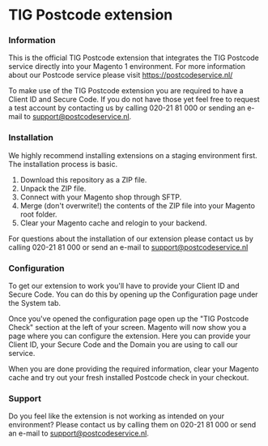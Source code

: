 # TIG Postcode extension

### Information
This is the official TIG Postcode extension that integrates the TIG Postcode service directly into your Magento 1 environment. For more information about our Postcode service please visit https://postcodeservice.nl/

To make use of the TIG Postcode extension you are required to have a Client ID and Secure Code. If you do not have those yet feel free to request a test account by contacting us by calling 020-21 81 000 or sending an e-mail to support@postcodeservice.nl.

### Installation
We highly recommend installing extensions on a staging environment first.
The installation process is basic. 
1. Download this repository as a ZIP file. 
2. Unpack the ZIP file.
3. Connect with your Magento shop through SFTP.
4. Merge (don't overwrite!) the contents of the ZIP file into your Magento root folder.
5. Clear your Magento cache and relogin to your backend.

For questions about the installation of our extension please contact us by calling 020-21 81 000 or send an e-mail to support@postcodeservice.nl

### Configuration
To get our extension to work you'll have to provide your Client ID and Secure Code. You can do this by opening up the Configuration page under the System tab.

Once you've opened the configuration page open up the "TIG Postcode Check" section at the left of your screen.
Magento will now show you a page where you can configure the extension. Here you can provide your Client ID, your Secure Code and the Domain you are using to call our service.

When you are done providing the required information, clear your Magento cache and try out your fresh installed Postcode check in your checkout.

### Support
Do you feel like the extension is not working as intended on your environment? Please contact us by calling them on 020-21 81 000 or send an e-mail to support@postcodeservice.nl.

